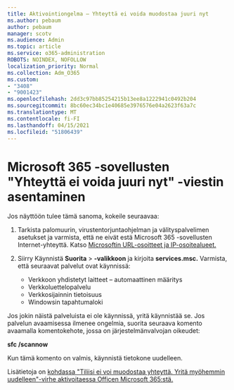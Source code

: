 ```yaml
---
title: Aktivointiongelma – Yhteyttä ei voida muodostaa juuri nyt
ms.author: pebaum
author: pebaum
manager: scotv
ms.audience: Admin
ms.topic: article
ms.service: o365-administration
ROBOTS: NOINDEX, NOFOLLOW
localization_priority: Normal
ms.collection: Adm_O365
ms.custom:
- "3408"
- "9001423"
ms.openlocfilehash: 2dd3c97bb85254215b13ee8a1222941c0492b204
ms.sourcegitcommit: 8bc60ec34bc1e40685e3976576e04a2623f63a7c
ms.translationtype: MT
ms.contentlocale: fi-FI
ms.lasthandoff: 04/15/2021
ms.locfileid: "51806439"
---
```

# <a name="fixing-the-microsoft-365-apps-we-are-unable-to-connect-right-now-message"></a>Microsoft 365 -sovellusten "Yhteyttä ei voida juuri nyt" -viestin asentaminen

Jos näyttöön tulee tämä sanoma, kokeile seuraavaa:

1. Tarkista palomuurin, virustentorjuntaohjelman ja välityspalvelimen asetukset ja varmista, että ne eivät estä Microsoft 365 -sovellusten Internet-yhteyttä. Katso [Microsoftin URL-osoitteet ja IP-osoitealueet.](https://docs.microsoft.com/office365/enterprise/urls-and-ip-address-ranges)

2. Siirry Käynnistä **Suorita**  >  **-valikkoon** ja kirjoita **services.msc.** Varmista, että seuraavat palvelut ovat käynnissä:
    - Verkkoon yhdistetyt laitteet – automaattinen määritys
    - Verkkoluettelopalvelu
    - Verkkosijainnin tietoisuus
    - Windowsin tapahtumaloki

Jos jokin näistä palveluista ei ole käynnissä, yritä käynnistää se. Jos palvelun avaamisessa ilmenee ongelmia, suorita seuraava komento avaamalla komentokehote, jossa on järjestelmänvalvojan oikeudet:

**sfc /scannow**

Kun tämä komento on valmis, käynnistä tietokone uudelleen.

Lisätietoja on [kohdassa "Tiliisi ei voi muodostaa yhteyttä. Yritä myöhemmin uudelleen"-virhe aktivoitaessa Officen Microsoft 365:stä.](https://docs.microsoft.com/office/troubleshoot/activation-installation/issue-when-activate-office-from-office-365)